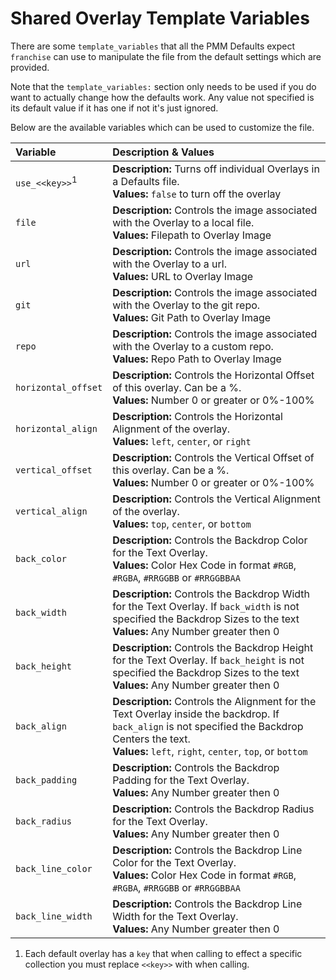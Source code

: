 # Shared Overlay Template Variables

There are some `template_variables` that all the PMM Defaults expect `franchise` can use to manipulate the file from the default settings which are provided. 

Note that the `template_variables:` section only needs to be used if you do want to actually change how the defaults work. Any value not specified is its default value if it has one if not it's just ignored.

Below are the available variables which can be used to customize the file.

| Variable                  | Description & Values                                                                                                                                                                                           |
|:--------------------------|:---------------------------------------------------------------------------------------------------------------------------------------------------------------------------------------------------------------|
| `use_<<key>>`<sup>1</sup> | **Description:** Turns off individual Overlays in a Defaults file.<br>**Values:** `false` to turn off the overlay                                                                                              |
| `file`                    | **Description:** Controls the image associated with the Overlay to a local file.<br>**Values:** Filepath to Overlay Image                                                                                      |
| `url`                     | **Description:** Controls the image associated with the Overlay to a url.<br>**Values:** URL to Overlay Image                                                                                                  |
| `git`                     | **Description:** Controls the image associated with the Overlay to the git repo.<br>**Values:** Git Path to Overlay Image                                                                                      |
| `repo`                    | **Description:** Controls the image associated with the Overlay to a custom repo.<br>**Values:** Repo Path to Overlay Image                                                                                    |
| `horizontal_offset`       | **Description:** Controls the Horizontal Offset of this overlay. Can be a %.<br>**Values:** Number 0 or greater or 0%-100%                                                                                     |
| `horizontal_align`        | **Description:** Controls the Horizontal Alignment of the overlay.<br>**Values:** `left`, `center`, or `right`                                                                                                 |
| `vertical_offset`         | **Description:** Controls the Vertical Offset of this overlay. Can be a %.<br>**Values:** Number 0 or greater or 0%-100%                                                                                       |
| `vertical_align`          | **Description:** Controls the Vertical Alignment of the overlay.<br>**Values:** `top`, `center`, or `bottom`                                                                                                   |
| `back_color`              | **Description:** Controls the Backdrop Color for the Text Overlay.<br>**Values:** Color Hex Code in format `#RGB`, `#RGBA`, `#RRGGBB` or `#RRGGBBAA`                                                           |
| `back_width`              | **Description:** Controls the Backdrop Width for the Text Overlay. If `back_width` is not specified the Backdrop Sizes to the text<br>**Values:** Any Number greater then 0                                    |
| `back_height`             | **Description:** Controls the Backdrop Height for the Text Overlay. If `back_height` is not specified the Backdrop Sizes to the text<br>**Values:** Any Number greater then 0                                  |
| `back_align`              | **Description:** Controls the Alignment for the Text Overlay inside the backdrop. If `back_align` is not specified the Backdrop Centers the text.<br>**Values:** `left`, `right`, `center`, `top`, or `bottom` |
| `back_padding`            | **Description:** Controls the Backdrop Padding for the Text Overlay.<br>**Values:** Any Number greater then 0                                                                                                  |
| `back_radius`             | **Description:** Controls the Backdrop Radius for the Text Overlay.<br>**Values:** Any Number greater then 0                                                                                                   |
| `back_line_color`         | **Description:** Controls the Backdrop Line Color for the Text Overlay.<br>**Values:** Color Hex Code in format `#RGB`, `#RGBA`, `#RRGGBB` or `#RRGGBBAA`                                                      |
| `back_line_width`         | **Description:** Controls the Backdrop Line Width for the Text Overlay.<br>**Values:** Any Number greater then 0                                                                                               |

1. Each default overlay has a `key` that when calling to effect a specific collection you must replace `<<key>>` with when calling.
